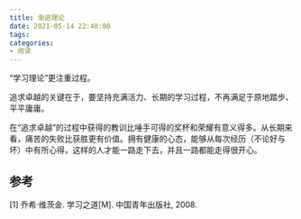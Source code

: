 ```yaml
---
title: 渐进理论
date: 2021-05-14 22:48:00
tags:
categories:
- 阅读
---
```


“学习理论”更注重过程。

追求卓越的关键在于，要坚持充满活力、长期的学习过程，不再满足于原地踏步、平平庸庸。

在“追求卓越”的过程中获得的教训比唾手可得的奖杯和荣耀有意义得多。从长期来看，痛苦的失败比获胜更有价值。拥有健康的心态，能够从每次经历（不论好与坏）中有所心得，这样的人才能一路走下去，并且一路都能走得很开心。


## 参考
[1] 乔希·维茨金. 学习之道[M]. 中国青年出版社, 2008.

